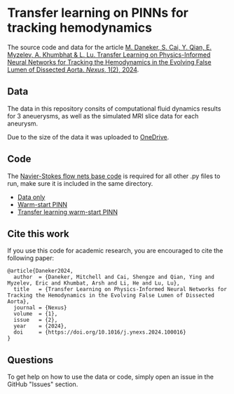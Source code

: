 # Transfer learning on PINNs for tracking hemodynamics

The source code and data for the article [M. Daneker, S. Cai, Y. Qian, E. Myzelev, A. Khumbhat & L. Lu. Transfer Learning on Physics-Informed Neural Networks for
Tracking the Hemodynamics in the Evolving False Lumen of Dissected Aorta. *Nexus*, 1(2), 2024](https://doi.org/10.1016/j.ynexs.2024.100016).

## Data

The data in this repository consits of computational fluid dynamics results for 3 aneuerysms, as well as the simulated MRI slice data for each aneurysm. 

Due to the size of the data it was uploaded to [OneDrive](https://yaleedu-my.sharepoint.com/:f:/g/personal/lu_lu_yale_edu/EiXTCD4kdgxIu1MII7nqsiEBNKcd-Yt6wSbEjGynnTOgQQ).

## Code

The [Navier-Stokes flow nets base code](code/NSFnets3D.py) is required for all other .py files to run, make sure it is included in the same directory. 

- [Data only](code/data_only.py)
- [Warm-start PINN](code/WS_PINN.py)
- [Transfer learning warm-start PINN](code/TL_WS_PINN.py)

## Cite this work

If you use this code for academic research, you are encouraged to cite the following paper:

```
@article{Daneker2024,
  author  = {Daneker, Mitchell and Cai, Shengze and Qian, Ying and Myzelev, Eric and Khumbat, Arsh and Li, He and Lu, Lu},
  title   = {Transfer Learning on Physics-Informed Neural Networks for Tracking the Hemodynamics in the Evolving False Lumen of Dissected Aorta},
  journal = {Nexus}
  volume  = {1},
  issue   = {2},
  year    = {2024},
  doi     = {https://doi.org/10.1016/j.ynexs.2024.100016}
}
```

## Questions

To get help on how to use the data or code, simply open an issue in the GitHub "Issues" section.
